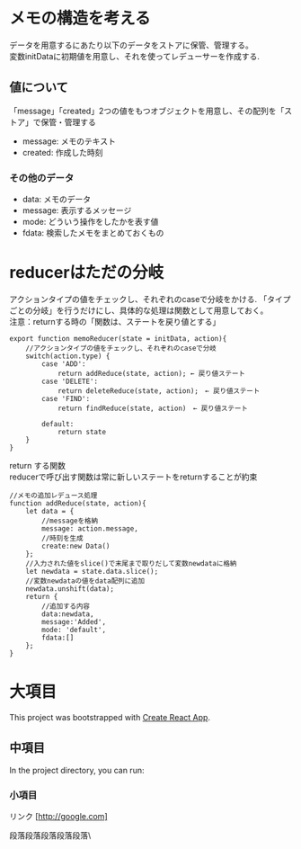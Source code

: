 # メモの構造を考える
データを用意するにあたり以下のデータをストアに保管、管理する。  
変数initDataに初期値を用意し、それを使ってレデューサーを作成する. 
## 値について
「message」「created」2つの値をもつオブジェクトを用意し、その配列を「ストア」で保管・管理する
- message: メモのテキスト
- created: 作成した時刻

### その他のデータ
- data: メモのデータ
- message: 表示するメッセージ
- mode: どういう操作をしたかを表す値
- fdata: 検索したメモをまとめておくもの

# reducerはただの分岐
アクションタイプの値をチェックし、それぞれのcaseで分岐をかける. 
「タイプごとの分岐」を行うだけにし、具体的な処理は関数として用意しておく。  
注意：returnする時の「関数は、ステートを戻り値とする」
```
export function memoReducer(state = initData, action){
    //アクションタイプの値をチェックし、それぞれのcaseで分岐
    switch(action.type) {
        case 'ADD':
            return addReduce(state, action); ← 戻り値ステート
        case 'DELETE':
            return deleteReduce(state, action);　← 戻り値ステート
        case 'FIND':
            return findReduce(state, action)　← 戻り値ステート
        
        default:
            return state
    }
}
```
return する関数<br>
reducerで呼び出す関数は常に新しいステートをreturnすることが約束
```
//メモの追加レデュース処理
function addReduce(state, action){
    let data = {
        //messageを格納
        message: action.message,
        //時刻を生成
        create:new Data()
    };
    //入力された値をslice()で末尾まで取りだして変数newdataに格納
    let newdata = state.data.slice();
    //変数newdataの値をdata配列に追加
    newdata.unshift(data);
    return {
        //追加する内容
        data:newdata,
        message:'Added',
        mode: 'default',
        fdata:[]
    };
}
```














# 大項目

This project was bootstrapped with [Create React App](https://github.com/facebook/create-react-app).

## 中項目

In the project directory, you can run:

### 小項目

リンク [http://google.com]

段落段落段落段落段落\


